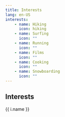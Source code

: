 ```yaml
---
title: Interests
lang: en-US
interests:
    - name: Hiking
      icon: hiking
    - name: Surfing
      icon: ""
    - name: Running
      icon: ""
    - name: Films
      icon: ""
    - name: Cooking
      icon: ""
    - name: Snowboarding
      icon: ""
---
```


## Interests
<grid-container>
<div v-for="i in $frontmatter.interests">
<font-awesome-icon :icon="['fas', i.icon]" />{{ i.name }} </div>
<font-awesome-icon icon="hiking" />
<font-awesome-icon :icon="['fab', 'font-awesome']" />
</grid-container>
